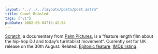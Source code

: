 ```yaml
---
layout: "../../../layouts/posts/post.astro"
title: Camel Bobsled
tags: ["v1"]
pubDate: 2002-05-04T15:42:54
---
```


[Scratch][1], a documentary from [Palm Pictures][2], is a &#8220;feature length film about the hip-hop DJ and today&#8217;s turntablist movement&#8221;. Currently set for UK release on the 30th August. Related: [Epitonic feature][3]; [IMDb listing][4].

[1]: http://www.scratchmovie.com/ "Scratch documentary: official website"
[2]: http://www.palmpictures.com/ "Palm Pictures: website"
[3]: http://www.epitonic.com/extra/scratch/ "Epitonic feature on Scratch"
[4]: http://uk.imdb.com/Title?0143861 "IMDb listing for Scratch"

